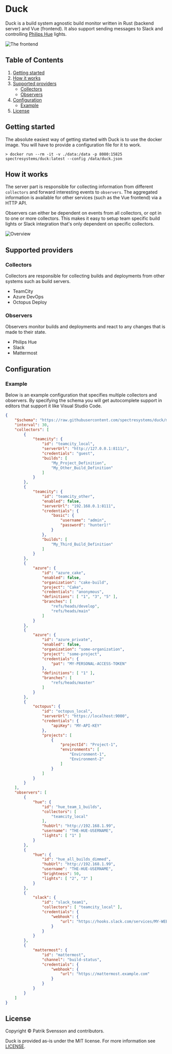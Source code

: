 # Duck

Duck is a build system agnostic build monitor written in Rust (backend server) and Vue (frontend). It also support sending messages to Slack and controlling [Philips Hue](https://www2.meethue.com/) lights.

![The frontend](res/images/frontend.png)

## Table of Contents

1. [Getting started](https://github.com/spectresystems/duck#getting-started)
2. [How it works](https://github.com/spectresystems/duck#how-it-works)
3. [Supported providers](https://github.com/spectresystems/duck#supported-providers)
   - [Collectors](https://github.com/spectresystems/duck#collectors)
   - [Observers](https://github.com/spectresystems/duck#observers)
3. [Configuration](https://github.com/spectresystems/duck#configuration)
   - [Example](https://github.com/spectresystems/duck#example)
4. [License](https://github.com/spectresystems/duck#license)

## Getting started

The absolute easiest way of getting started with Duck is to use the docker image. You will have to provide a configuration file for it to work.

```
> docker run --rm -it -v ./data:/data -p 8080:15825 spectresystems/duck:latest --config /data/duck.json
```

## How it works

The server part is responsible for collecting information from different `collectors` and forward interesting events to `observers`. The aggregated information is available for other services (such as the Vue frontend) via a HTTP API.

Observers can either be dependent on events from all collectors, or opt in to one or more collectors. This makes it easy to setup team specific build lights or Slack integration that's only dependent on specific collectors.

![Overview](res/images/overview.svg)

## Supported providers

### Collectors

Collectors are responsible for collecting builds and deployments from
other systems such as build servers.

* TeamCity
* Azure DevOps
* Octopus Deploy

### Observers

Observers monitor builds and deployments and react to any
changes that is made to their state.

* Philips Hue
* Slack
* Mattermost

## Configuration

### Example

Below is an example configuration that specifies multiple collectors and observers. By specifying the schema you will get autocomplete support in editors that support it like Visual Studio Code.

```json
{
    "$schema": "https://raw.githubusercontent.com/spectresystems/duck/master/schemas/v0.3.json",
    "interval": 30,
    "collectors": [
        {
            "teamcity": {
                "id": "teamcity_local",
                "serverUrl": "http://127.0.0.1:8111/",
                "credentials": "guest",
                "builds": [
                    "My_Project_Definition",
                    "My_Other_Build_Definition"
                ]
            }
        },
        {
            "teamcity": {
                "id": "teamcity_other",
                "enabled": false,
                "serverUrl": "192.168.0.1:8111",
                "credentials": {
                    "basic": {
                        "username": "admin",
                        "password": "hunter1!"
                    }
                },
                "builds": [
                    "My_Third_Build_Definition"
                ]
            }
        },
        {
            "azure": {
                "id": "azure_cake",
                "enabled": false,
                "organization": "cake-build",
                "project": "Cake",
                "credentials": "anonymous",
                "definitions": [ "1", "3", "5" ],
                "branches": [
                    "refs/heads/develop",
                    "refs/heads/main"
                ]
            }
        },
        {
            "azure": {
                "id": "azure_private",
                "enabled": false,
                "organization": "some-organization",
                "project": "some-project",
                "credentials": {
                    "pat": "MY-PERSONAL-ACCESS-TOKEN"
                },
                "definitions": [ "1" ],
                "branches": [
                    "refs/heads/master"
                ]
            }
        },
        {
            "octopus": {
                "id": "octopus_local",
                "serverUrl": "https://localhost:9000",
                "credentials": {
                    "apiKey": "MY-API-KEY"
                },
                "projects": [
                    {
                        "projectId": "Project-1",
                        "environments": [
                            "Environment-1",
                            "Environment-2"
                        ]
                    }
                ]
            }
        }
    ],
    "observers": [
        {
            "hue": {
                "id": "hue_team_1_builds",
                "collectors": [
                    "teamcity_local"
                ],
                "hubUrl": "http://192.168.1.99",
                "username": "THE-HUE-USERNAME",
                "lights": [ "1" ]
            }
        },
        {
            "hue": {
                "id": "hue_all_builds_dimmed",
                "hubUrl": "http://192.168.1.99",
                "username": "THE-HUE-USERNAME",
                "brightness": 50,
                "lights": [ "2", "3" ]
            }
        },
        {
            "slack": {
                "id": "slack_team1",
                "collectors": [ "teamcity_local" ],
                "credentials": {
                    "webhook": {
                        "url": "https://hooks.slack.com/services/MY-WEBHOOK-URL"
                    }
                }
            }
        },
        {
            "mattermost": {
                "id": "mattermost",
                "channel": "build-status",
                "credentials": {
                    "webhook": {
                        "url": "https://mattermost.example.com"
                    }
                }
            }
        }
    ]
}
```

## License

Copyright © Patrik Svensson and contributors.

Duck is provided as-is under the MIT license. For more information see [LICENSE](https://github.com/spectresystems/duck/blob/master/LICENSE).